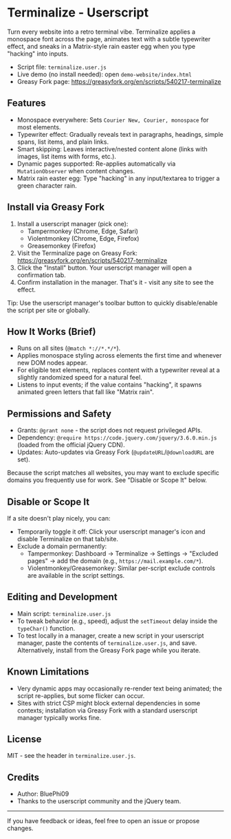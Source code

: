 # Terminalize - Userscript

Turn every website into a retro terminal vibe. Terminalize applies a monospace font across the page, animates text with a subtle typewriter effect, and sneaks in a Matrix-style rain easter egg when you type "hacking" into inputs.

- Script file: `terminalize.user.js`
- Live demo (no install needed): open `demo-website/index.html`
- Greasy Fork page: https://greasyfork.org/en/scripts/540217-terminalize

## Features

- Monospace everywhere: Sets `Courier New, Courier, monospace` for most elements.
- Typewriter effect: Gradually reveals text in paragraphs, headings, simple spans, list items, and plain links.
- Smart skipping: Leaves interactive/nested content alone (links with images, list items with forms, etc.).
- Dynamic pages supported: Re-applies automatically via `MutationObserver` when content changes.
- Matrix rain easter egg: Type "hacking" in any input/textarea to trigger a green character rain.

## Install via Greasy Fork

1. Install a userscript manager (pick one):
   - Tampermonkey (Chrome, Edge, Safari)
   - Violentmonkey (Chrome, Edge, Firefox)
   - Greasemonkey (Firefox)
2. Visit the Terminalize page on Greasy Fork: https://greasyfork.org/en/scripts/540217-terminalize
3. Click the "Install" button. Your userscript manager will open a confirmation tab.
4. Confirm installation in the manager. That's it - visit any site to see the effect.

Tip: Use the userscript manager's toolbar button to quickly disable/enable the script per site or globally.

## How It Works (Brief)

- Runs on all sites (`@match *://*.*/*`).
- Applies monospace styling across elements the first time and whenever new DOM nodes appear.
- For eligible text elements, replaces content with a typewriter reveal at a slightly randomized speed for a natural feel.
- Listens to input events; if the value contains "hacking", it spawns animated green letters that fall like "Matrix rain".

## Permissions and Safety

- Grants: `@grant none` - the script does not request privileged APIs.
- Dependency: `@require https://code.jquery.com/jquery/3.6.0.min.js` (loaded from the official jQuery CDN).
- Updates: Auto-updates via Greasy Fork (`@updateURL`/`@downloadURL` are set).

Because the script matches all websites, you may want to exclude specific domains you frequently use for work. See "Disable or Scope It" below.

## Disable or Scope It

If a site doesn't play nicely, you can:

- Temporarily toggle it off: Click your userscript manager's icon and disable Terminalize on that tab/site.
- Exclude a domain permanently:
  - Tampermonkey: Dashboard -> Terminalize -> Settings -> "Excluded pages" -> add the domain (e.g., `https://mail.example.com/*`).
  - Violentmonkey/Greasemonkey: Similar per-script exclude controls are available in the script settings.

## Editing and Development

- Main script: `terminalize.user.js`
- To tweak behavior (e.g., speed), adjust the `setTimeout` delay inside the `typeChar()` function.
- To test locally in a manager, create a new script in your userscript manager, paste the contents of `terminalize.user.js`, and save. Alternatively, install from the Greasy Fork page while you iterate.

## Known Limitations

- Very dynamic apps may occasionally re-render text being animated; the script re-applies, but some flicker can occur.
- Sites with strict CSP might block external dependencies in some contexts; installation via Greasy Fork with a standard userscript manager typically works fine.

## License

MIT - see the header in `terminalize.user.js`.

## Credits

- Author: BluePhi09
- Thanks to the userscript community and the jQuery team.

---
If you have feedback or ideas, feel free to open an issue or propose changes.
